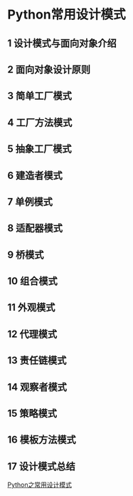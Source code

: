 # Python常用设计模式



## 1 设计模式与面向对象介绍



## 2 面向对象设计原则



## 3 简单工厂模式



## 4 工厂方法模式



## 5 抽象工厂模式



## 6 建造者模式



## 7 单例模式



## 8 适配器模式



## 9 桥模式



## 10 组合模式



## 11 外观模式



## 12 代理模式



## 13 责任链模式



## 14 观察者模式



## 15 策略模式



## 16 模板方法模式



## 17 设计模式总结





 [Python之常用设计模式](https://www.bilibili.com/video/BV19541167cn)
